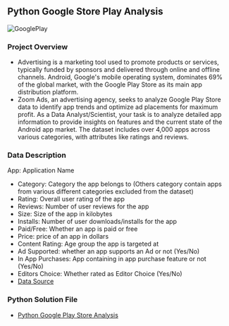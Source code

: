 ## Python Google Store Play Analysis

![GooglePlay](https://github.com/user-attachments/assets/59f4ccc6-f50e-41d8-8082-d14bdb345b0d)

### Project Overview
- Advertising is a marketing tool used to promote products or services, typically funded by sponsors and delivered through online and offline channels. Android, Google's mobile operating system, dominates 69% of the global market, with the Google Play Store as its main app distribution platform.
- Zoom Ads, an advertising agency, seeks to analyze Google Play Store data to identify app trends and optimize ad placements for maximum profit. As a Data Analyst/Scientist, your task is to analyze detailed app information to provide insights on features and the current state of the Android app market. The dataset includes over 4,000 apps across various categories, with attributes like ratings and reviews.
### Data Description
App: Application Name
- Category: Category the app belongs to (Others category contain apps from various different categories excluded from the dataset)
- Rating: Overall user rating of the app
- Reviews: Number of user reviews for the app
- Size: Size of the app in kilobytes
- Installs: Number of user downloads/installs for the app
- Paid/Free: Whether an app is paid or free
- Price: price of an app in dollars
- Content Rating: Age group the app is targeted at
- Ad Supported: whether an app supports an Ad or not (Yes/No)
- In App Purchases: App containing in app purchase feature or not (Yes/No)
- Editors Choice: Whether rated as Editor Choice (Yes/No)
- [Data Source](https://github.com/Daniel-Sewasew/Python-Google-Store-Play-Analysis/blob/main/Play_Store_2.csv)
### Python Solution File 
- [Python Google Play Store Analysis](https://github.com/Daniel-Sewasew/Python-Google-Store-Play-Analysis/blob/main/Python_Google_Play_Store_Analysis.ipynb)
